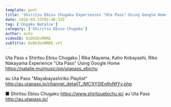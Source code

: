 ```yaml
---
template: post
title: 'Shiritsu Ebisu Chugaku Experiences "Uta Pass" Using Google Home'
date: 2018-03-23T02:48:33Z
tag: ['Ongaku Natalie']
category: ['Shiritsu Ebisu Chugaku']
author: auto 
videoID: OsDhZUvMRRE
subTitle: OsDhZUvMRRE.vtt
---
```

Uta Pass x Shiritsu Ebisu Chugaku | Rika Mayama, Kaho Kobayashi, Riko Nakayama Experience "Uta Pass" Using Google Home
https://natalie.mu/music/pp/utapass_ebichu

au Uta Pass "Mayabayashiriko Playlist"
http://au.utapass.jp/channel_detailT_IMC1tY0IEq9yNfYy.php

■ Shiritsu Ebisu Chugaku
https://www.shiritsuebichu.jp/
au Uta Pass
http://au.utapass.jp/